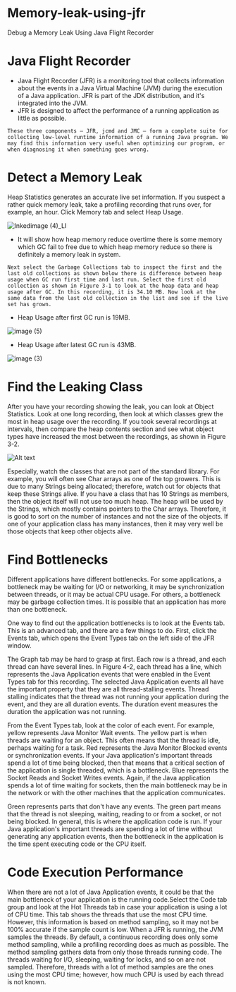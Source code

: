 # Memory-leak-using-jfr
Debug a Memory Leak Using Java Flight Recorder

# Java Flight Recorder

* Java Flight Recorder (JFR) is a monitoring tool that collects information about the events in a Java Virtual Machine (JVM) during the execution of a Java application. JFR is part of the JDK distribution, and it's integrated into the JVM.
* JFR is designed to affect the performance of a running application as little as possible.

``
These three components — JFR, jcmd and JMC — form a complete suite for collecting low-level runtime information of a running Java program. We may find this information very useful when optimizing our program, or when diagnosing it when something goes wrong.
``

# Detect a Memory Leak

Heap Statistics generates an accurate live set information. If you suspect a rather quick memory leak, take a profiling recording that runs over, for example, an hour. Click Memory tab and select Heap Usage.


![Inkedimage (4)_LI](https://user-images.githubusercontent.com/30730414/118960827-4ab18600-b981-11eb-9b8a-497d80facd26.jpg)

* It will show how heap memory reduce overtime there is some memory which GC fail to free  due to which heap memory reduce so there is definitely a memory leak in system.


``
Next select the Garbage Collections tab to inspect the first and the last old collections as shown below there is difference between heap usage when GC run first time and last run.
Select the first old collection as shown in Figure 3-1 to look at the heap data and heap usage after GC. In this recording, it is 34.10 MB. Now look at the same data from the last old collection in the list and see if the live set has grown.
``

* Heap Usage after first GC run is 19MB. 


![image (5)](https://user-images.githubusercontent.com/30730414/118962655-3a9aa600-b983-11eb-9a27-8e368ab8a20b.png) 



* Heap Usage after latest GC run is 43MB.


![image (3)](https://user-images.githubusercontent.com/30730414/118962765-5900a180-b983-11eb-8793-dacfd73095e2.png)

# Find the Leaking Class
After you have your recording showing the leak, you can look at Object Statistics. Look at one long recording, then look at which classes grew the most in heap usage over the recording. If you took several recordings at intervals, then compare the heap contents section and see what object types have increased the most between the recordings, as shown in Figure 3-2.

![Alt text](https://docs.oracle.com/javase/8/docs/technotes/guides/troubleshoot/img/jfr-memory-leak.png)

Especially, watch the classes that are not part of the standard library. For example, you will often see Char arrays as one of the top growers. This is due to many Strings being allocated; therefore, watch out for objects that keep these Strings alive. If you have a class that has 10 Strings as members, then the object itself will not use too much heap. The heap will be used by the Strings, which mostly contains pointers to the Char arrays. Therefore, it is good to sort on the number of instances and not the size of the objects. If one of your application class has many instances, then it may very well be those objects that keep other objects alive.


# Find Bottlenecks
Different applications have different bottlenecks. For some applications, a bottleneck may be waiting for I/O or networking, it may be synchronization between threads, or it may be actual CPU usage. For others, a bottleneck may be garbage collection times. It is possible that an application has more than one bottleneck.

One way to find out the application bottlenecks is to look at the Events tab. This is an advanced tab, and there are a few things to do. First, click the Events tab, which opens the Event Types tab on the left side of the JFR window. 

The Graph tab may be hard to grasp at first. Each row is a thread, and each thread can have several lines. In Figure 4-2, each thread has a line, which represents the Java Application events that were enabled in the Event Types tab for this recording. The selected Java Application events all have the important property that they are all thread-stalling events. Thread stalling indicates that the thread was not running your application during the event, and they are all duration events. The duration event measures the duration the application was not running.

From the Event Types tab, look at the color of each event. For example, yellow represents Java Monitor Wait events. The yellow part is when threads are waiting for an object. This often means that the thread is idle, perhaps waiting for a task. Red represents the Java Monitor Blocked events or synchronization events. If your Java application's important threads spend a lot of time being blocked, then that means that a critical section of the application is single threaded, which is a bottleneck. Blue represents the Socket Reads and Socket Writes events. Again, if the Java application spends a lot of time waiting for sockets, then the main bottleneck may be in the network or with the other machines that the application communicates.

Green represents parts that don't have any events. The green part means that the thread is not sleeping, waiting, reading to or from a socket, or not being blocked. In general, this is where the application code is run. If your Java application's important threads are spending a lot of time without generating any application events, then the bottleneck in the application is the time spent executing code or the CPU itself.

# Code Execution Performance

When there are not a lot of Java Application events, it could be that the main bottleneck of your application is the running code.Select the Code tab group and look at the Hot Threads tab in case your application is using a lot of CPU time. This tab shows the threads that use the most CPU time. However, this information is based on method sampling, so it may not be 100% accurate if the sample count is low. When a JFR is running, the JVM samples the threads. By default, a continuous recording does only some method sampling, while a profiling recording does as much as possible. The method sampling gathers data from only those threads running code. The threads waiting for I/O, sleeping, waiting for locks, and so on are not sampled. Therefore, threads with a lot of method samples are the ones using the most CPU time; however, how much CPU is used by each thread is not known.

